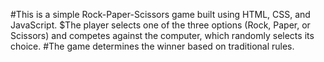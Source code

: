 #This is a simple Rock-Paper-Scissors game built using HTML, CSS, and JavaScript. 
$The player selects one of the three options (Rock, Paper, or Scissors) and competes against the computer, which randomly selects its choice. 
#The game determines the winner based on traditional rules.
